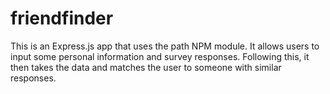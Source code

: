 # friendfinder

This is an Express.js app that uses the path NPM module. It allows users to input some personal information and survey responses. Following this, it then takes the data and matches the user to someone with similar responses.